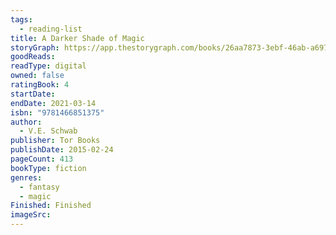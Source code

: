 ```yaml
---
tags:
  - reading-list
title: A Darker Shade of Magic
storyGraph: https://app.thestorygraph.com/books/26aa7873-3ebf-46ab-a697-0bbfe7b0eab2
goodReads:
readType: digital
owned: false
ratingBook: 4
startDate:
endDate: 2021-03-14
isbn: "9781466851375"
author:
  - V.E. Schwab
publisher: Tor Books
publishDate: 2015-02-24
pageCount: 413
bookType: fiction
genres:
  - fantasy
  - magic
Finished: Finished
imageSrc:
---
```


